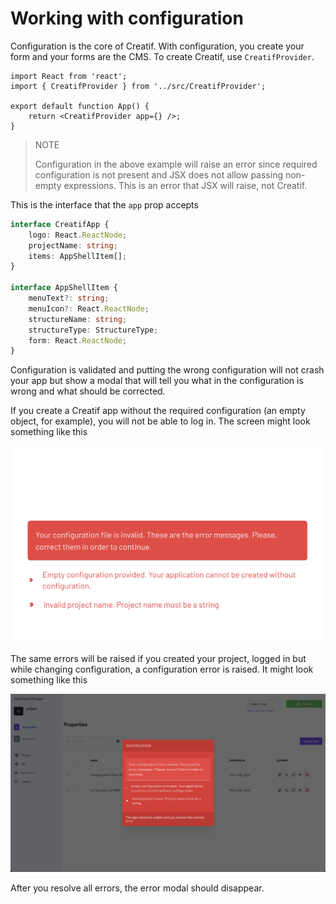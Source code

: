 # Working with configuration

Configuration is the core of Creatif. With configuration, you create your
form and your forms are the CMS. To create Creatif, use `CreatifProvider`.

```tsx
import React from 'react';
import { CreatifProvider } from '../src/CreatifProvider';

export default function App() {
    return <CreatifProvider app={} />;
}
```

> NOTE
>
> Configuration in the above example will raise an error since
> required configuration is not present and JSX does not allow
> passing non-empty expressions. This is an error that JSX will
> raise, not Creatif.

This is the interface that the `app` prop accepts

```ts
interface CreatifApp {
    logo: React.ReactNode;
    projectName: string;
    items: AppShellItem[];
}

interface AppShellItem {
    menuText?: string;
    menuIcon?: React.ReactNode;
    structureName: string;
    structureType: StructureType;
    form: React.ReactNode;
}
```

Configuration is validated and putting the wrong configuration will not crash
your app but show a modal that will tell you what in the configuration is wrong
and what should be corrected.

If you create a Creatif app without the required configuration (an empty object, for example),
you will not be able to log in. The screen might look something like this

![Configuration error on login screen](_images/configuration_login_config_error_screen.png 'Configuration error on login screen')

The same errors will be raised if you created your project, logged in but while changing configuration,
a configuration error is raised. It might look something like this

![Configuration runtime error](_images/configuration_runtime_error.png 'Configuration runtime error')

After you resolve all errors, the error modal should disappear. 
